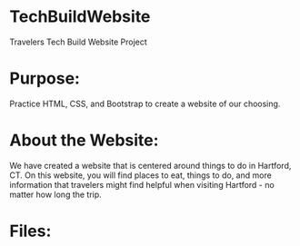 # TechBuildWebsite
Travelers Tech Build Website Project

# Purpose: 
Practice HTML, CSS, and Bootstrap to create a website of our choosing.

# About the Website: 
We have created a website that is centered around things to do in Hartford, CT. On this website, you will find places to eat, things to do, and more information that travelers might find helpful when visiting Hartford - no matter how long the trip. 

# Files:


